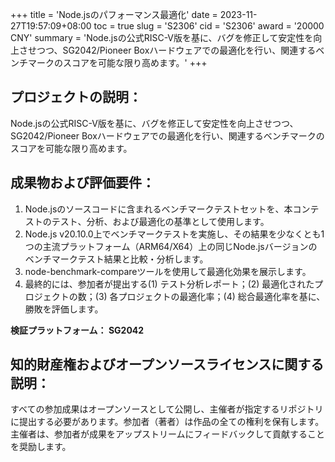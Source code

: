 +++
title = 'Node.jsのパフォーマンス最適化'
date = 2023-11-27T19:57:09+08:00
toc = true
slug = 'S2306'
cid = 'S2306'
award = '20000 CNY'
summary = 'Node.jsの公式RISC-V版を基に、バグを修正して安定性を向上させつつ、SG2042/Pioneer Boxハードウェアでの最適化を行い、関連するベンチマークのスコアを可能な限り高めます。'
+++

## プロジェクトの説明：

Node.jsの公式RISC-V版を基に、バグを修正して安定性を向上させつつ、SG2042/Pioneer Boxハードウェアでの最適化を行い、関連するベンチマークのスコアを可能な限り高めます。

## 成果物および評価要件：

1. Node.jsのソースコードに含まれるベンチマークテストセットを、本コンテストのテスト、分析、および最適化の基準として使用します。
2. Node.js v20.10.0上でベンチマークテストを実施し、その結果を少なくとも1つの主流プラットフォーム（ARM64/X64）上の同じNode.jsバージョンのベンチマークテスト結果と比較・分析します。
3. node-benchmark-compareツールを使用して最適化効果を展示します。
4. 最終的には、参加者が提出する(1) テスト分析レポート；(2) 最適化されたプロジェクトの数；(3) 各プロジェクトの最適化率；(4) 総合最適化率を基に、勝敗を評価します。

**検証プラットフォーム： SG2042**

## 知的財産権およびオープンソースライセンスに関する説明：

すべての参加成果はオープンソースとして公開し、主催者が指定するリポジトリに提出する必要があります。参加者（著者）は作品の全ての権利を保有します。主催者は、参加者が成果をアップストリームにフィードバックして貢献することを奨励します。
